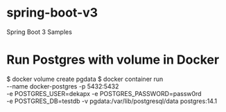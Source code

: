 # spring-boot-v3
Spring Boot 3 Samples


# Run Postgres with volume in Docker
$ docker volume create pgdata
$ docker container run \
    --name docker-postgres -p 5432:5432 \
    -e POSTGRES_USER=dekapx -e POSTGRES_PASSWORD=passw0rd \
    -e POSTGRES_DB=testdb -v pgdata:/var/lib/postgresql/data postgres:14.1
